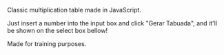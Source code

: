Classic multiplication table made in JavaScript.

Just insert a number into the input box and click "Gerar Tabuada", and it'll be shown on the select box bellow!

Made for training purposes.
